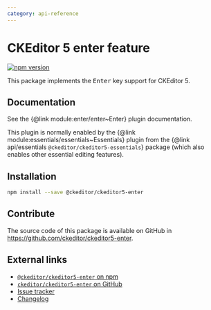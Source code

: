 ```yaml
---
category: api-reference
---
```


# CKEditor 5 enter feature

[![npm version](https://badge.fury.io/js/%40ckeditor%2Fckeditor5-enter.svg)](https://www.npmjs.com/package/@ckeditor/ckeditor5-enter)

This package implements the <kbd>Enter</kbd> key support for CKEditor 5.

## Documentation

See the {@link module:enter/enter~Enter} plugin documentation.

This plugin is normally enabled by the {@link module:essentials/essentials~Essentials} plugin from the {@link api/essentials `@ckeditor/ckeditor5-essentials`} package (which also enables other essential editing features).

## Installation

```bash
npm install --save @ckeditor/ckeditor5-enter
```

## Contribute

The source code of this package is available on GitHub in https://github.com/ckeditor/ckeditor5-enter.

## External links

* [`@ckeditor/ckeditor5-enter` on npm](https://www.npmjs.com/package/@ckeditor/ckeditor5-enter)
* [`ckeditor/ckeditor5-enter` on GitHub](https://github.com/ckeditor/ckeditor5-enter)
* [Issue tracker](https://github.com/ckeditor/ckeditor5-enter/issues)
* [Changelog](https://github.com/ckeditor/ckeditor5-enter/blob/master/CHANGELOG.md)
